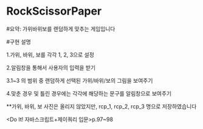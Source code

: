 # RockScissorPaper

#요약: 가위바위보를 랜덤하게 맞추는 게임입니다


#구현 설명

1.가위, 바위, 보를 각각 1, 2, 3으로 설정

2.알림창을 통해서 사용자의 입력을 받기

3.1~3 의 범위 중 랜덤하게 선택된 가위/바위/보의 그림을 보여주기

4.맞춘 경우 및 틀린 경우에는 각각에 해당하는 문구를 알림창으로 보여주기

**가위, 바위, 보 사진은 올리지 않았지만, rcp_1, rcp_2, rcp_3 명으로 저장하였습니다

<Do It! 자바스크립트+제이쿼리 입문>p.97~98
